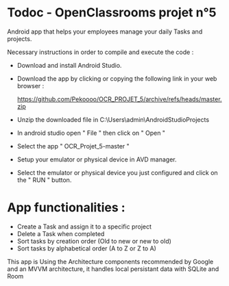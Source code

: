 # Todoc -  OpenClassrooms projet n°5

Android app that helps your employees manage your daily Tasks and projects.

Necessary instructions in order to compile and execute the code :

- Download and install Android Studio.

- Download the app by clicking or copying the following link in your web browser :

  https://github.com/Pekoooo/OCR_PROJET_5/archive/refs/heads/master.zip

- Unzip the downloaded file in C:\Users\admin\AndroidStudioProjects

- In android studio open " File " then click on " Open "

- Select the app " OCR_Projet_5-master " 

- Setup your emulator or physical device in AVD manager.

- Select the emulator or physical device you just configured and click on the " RUN " button.


# App functionalities :

- Create a Task and assign it to a specific project 
- Delete a Task when completed 
- Sort tasks by creation order (Old to new or new to old)
- Sort tasks by alphabetical order (A to Z or Z to A)

This app is Using the Architecture components recommended by Google and an MVVM architecture, it handles local persistant data with SQLite and Room
